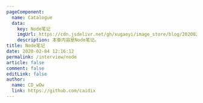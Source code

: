 ```yaml
---
pageComponent:
  name: Catalogue
  data:
    key: Node笔记
    imgUrl: https://cdn.jsdelivr.net/gh/xugaoyi/image_store/blog/20200204143633.png
    description: 本章内容是Node笔记。
title: Node笔记
date: 2020-02-04 12:16:12
permalink: /interview/node
article: false
comment: false
editLink: false
author:
  name: CD_wOw
  link: https://github.com/caidix
---
```

